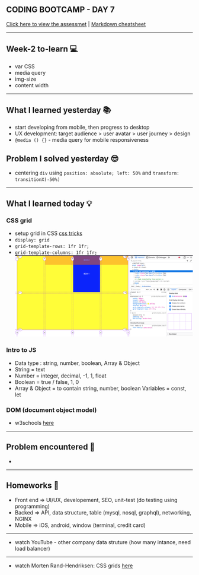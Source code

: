 ## CODING BOOTCAMP - DAY 7
[Click here to view the assessmet](https://zahinz.github.io/SET-Day-7/) | [Markdown cheatsheet](https://www.markdownguide.org/cheat-sheet/)

---

## Week-2 to-learn 💻
* var CSS
* media query
* img-size
* content width
---

## What I learned yesterday 📚
* start developing from mobile, then progress to desktop
* UX development: target audience > user avatar > user journey > design
* `@media () {}` - media query for mobile responsiveness


## Problem I solved yesterday 😎
* centering `div` using `position: absolute; left: 50%` and `transform: transitionX(-50%)`

---

## What I learned today 💡
### CSS grid
* setup grid in CSS [css tricks](https://css-tricks.com/snippets/css/complete-guide-grid/#grid-template-columnsgrid-template-rows)
* `display: grid`
* `grid-template-rows: 1fr 1fr;`
* `grid-template-columns: 1fr 1fr;`
![CSS grid Firefox screenshot](grid-css/assets/1.png)

### Intro to JS
* Data type : string, number, boolean, Array & Object
* String = text
* Number = integer, decimal, -1, 1, float
* Boolean = true / false, 1, 0
* Array & Object = to contain string, number, boolean
Variables = const, let

### DOM (document object model)
* w3schools [here](https://www.w3schools.com/js/js_htmldom.asp)
---

## Problem encountered 🧐
*

---

## Homeworks 📝
* Front end => UI/UX, developement, SEO, unit-test (do testing using programming)
* Backed => API, data structure, table (mysql, nosql, graphql), networking, NGINX
* Mobile => iOS, android, window (terminal, credit card)

---

* watch YouTube - other company data struture (how many intance, need load balancer)

---

* watch Morten Rand-Hendriksen: CSS grids [here](https://www.youtube.com/watch?v=txZq7Laz7_4&ab_channel=WordPress)



